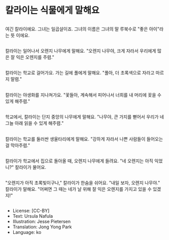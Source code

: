 # 칼라이는 식물에게 말해요

##
여긴 칼라이에요. 그녀는 일곱살이죠. 그녀의 이름은 그녀의 말 루북수로 "좋은 아이"라는 뜻 이에요.

##
칼라이는 일어나서 오렌지 나무에게 말해요. "오렌지 나무야, 크게 자라서 우리에게 많은 잘 익은 오렌지를 주렴."

##
칼라이는 학교로 걸어가요. 가는 길에 풀에게 말해요. "풀아, 더 초록색으로 자라고 마르지 말렴."

##
칼라이는 야생화를 지나쳐가요. "꽃들아, 계속해서 피어나서 너희를 내 머리에 꽂을 수 있게 해주렴."

##
학교에서, 칼라이는 단지 중앙의 나무에게 말해요. "나무야, 큰 가지를 뻗어서 우리가 네 그늘 아래 읽을 수 있게 해주렴."

##
칼라이는 학교를 둘러싼 생울타리에게 말해요. "강하게 자라서 나쁜 사람들이 들어오는 걸 막아주렴."

##
칼라이가 학교에서 집으로 돌아올 때, 오렌지 나무에게 들려요. "네 오렌지는 아직 익었니?" 칼라이가 물어요.

##
"오렌지가 아직 초록빛이구나," 칼라이가 한숨을 쉬어요. "내일 보자, 오렌지 나무야." 칼라이가 말해요. "어쩌면 그 때는 네가 날 위해 잘 익은 오렌지를 가지고 있을 수 있겠지!"

##
* License: [CC-BY]
* Text: Ursula Nafula
* Illustration: Jesse Pietersen
* Translation: Jong Yong Park
* Language: ko
